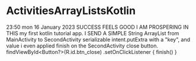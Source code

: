 # ActivitiesArrayListsKotlin

23:50 mon 16 January 2023
SUCCESS FEELS GOOD I AM PROSPERING IN THIS
my first kotlin tutorial app. I SEND A SIMPLE
String ArrayList from MainActivity to SecondActivity
serializable intent.putExtra with a "key", and value
i even applied finish on the SecondActivity close 
button.
 findViewById<Button?>(R.id.btn_close)
 .setOnClickListener { finish() }
